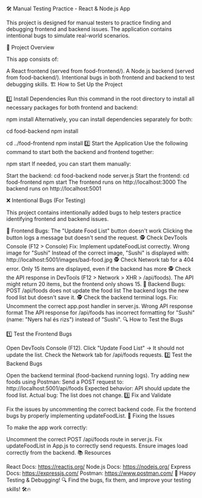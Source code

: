 🛠 Manual Testing Practice - React & Node.js App

This project is designed for manual testers to practice finding and debugging frontend and backend issues. The application contains intentional bugs to simulate real-world scenarios.

🚀 Project Overview

This app consists of:

A React frontend (served from food-frontend/).
A Node.js backend (served from food-backend/).
Intentional bugs in both frontend and backend to test debugging skills.
🏗 How to Set Up the Project

1️⃣ Install Dependencies
Run this command in the root directory to install all necessary packages for both frontend and backend:

npm install
Alternatively, you can install dependencies separately for both:

cd food-backend
npm install

cd ../food-frontend
npm install
2️⃣ Start the Application
Use the following command to start both the backend and frontend together:

npm start
If needed, you can start them manually:

Start the backend:
cd food-backend
node server.js
Start the frontend:
cd food-frontend
npm start
The frontend runs on http://localhost:3000
The backend runs on http://localhost:5001

❌ Intentional Bugs (For Testing)

This project contains intentionally added bugs to help testers practice identifying frontend and backend issues.

🔴 Frontend Bugs:
The "Update Food List" button doesn't work
Clicking the button logs a message but doesn't send the request.
🕵️ Check DevTools Console (F12 > Console)
Fix: Implement updateFoodList correctly.
Wrong image for "Sushi"
Instead of the correct image, "Sushi" is displayed with:
http://localhost:5001/images/bad-food.jpg
🕵️ Check Network tab for a 404 error.
Only 15 items are displayed, even if the backend has more
🕵️ Check the API response in DevTools (F12 > Network > XHR > /api/foods).
The API might return 20 items, but the frontend only shows 15.
🔴 Backend Bugs:
POST /api/foods does not update the food list
The backend logs the new food list but doesn't save it.
🕵️ Check the backend terminal logs.
Fix: Uncomment the correct app.post handler in server.js.
Wrong API response format
The API response for /api/foods has incorrect formatting for "Sushi" (name: "Nyers hal és rizs") instead of "Sushi".
🔍 How to Test the Bugs

1️⃣ Test the Frontend Bugs

Open DevTools Console (F12).
Click "Update Food List" → It should not update the list.
Check the Network tab for /api/foods requests.
2️⃣ Test the Backend Bugs

Open the backend terminal (food-backend running logs).
Try adding new foods using Postman:
Send a POST request to:
http://localhost:5001/api/foods
Expected behavior: API should update the food list.
Actual bug: The list does not change.
3️⃣ Fix and Validate

Fix the issues by uncommenting the correct backend code.
Fix the frontend bugs by properly implementing updateFoodList.
🏁 Fixing the Issues

To make the app work correctly:

Uncomment the correct POST /api/foods route in server.js.
Fix updateFoodList in App.js to correctly send requests.
Ensure images load correctly from the backend.
📚 Resources

React Docs: https://reactjs.org/
Node.js Docs: https://nodejs.org/
Express Docs: https://expressjs.com/
Postman: https://www.postman.com/
🚀 Happy Testing & Debugging!
🔍 Find the bugs, fix them, and improve your testing skills! 🛠🔥

